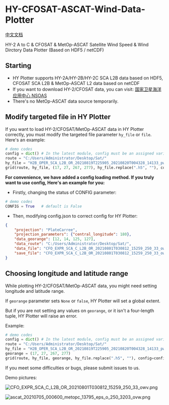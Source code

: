 # HY-CFOSAT-ASCAT-Wind-Data-Plotter
[中文文档](/README_CN.md) 
  
HY-2 A to C & CFOSAT & MetOp-ASCAT Satellite Wind Speed & Wind Dirctory Data Plotter (Based on HDF5 / netCDF)  

## Starting

 * HY Plotter supports HY-2A/HY-2B/HY-2C SCA L2B data based on HDF5, CFOSAT SCA L2B & MetOp-ASCAT L2 data based on netCDF
 * If you want to download HY-2/CFOSAT data, you can visit: [国家卫星海洋应用中心 NSOAS](https://osdds.nsoas.org.cn)
 * There's no MetOp-ASCAT data source temporarily.

## Modify targeted file in HY Plotter

If you want to load HY-2/CFOSAT/MetOp-ASCAT data in HY Plotter correctly, you must modify the targeted file parameter `hy_file` or `file`. Here's an example: 
```py
# demo codes
config = dict() # In the latest module, config must be an assigned variable, or HY-PLOTTER will raise an error
route = "C:/Users/Administrator/Desktop/Sat/"
hy_file = "H2B_OPER_SCA_L2B_OR_20210819T225905_20210820T004328_14133_pwp_250_07_owv.h5"
grid(route, hy_file, (17, 27, 267, 277), hy_file.replace(".h5", ""), config=config)
```
****For convenience, we have added a config loading method. If you truly want to use config, Here's an example for you:****
 * Firstly, changing the status of CONFIG parameter:
```py
# demo codes
CONFIG = True   # default is False
```
* Then, modifying config.json to correct config for HY Plotter:
```json
{
    "projection": "PlateCarree",
    "projection_parameters": {"central_longitude": 180},
    "data_georange": [12, 14, 125, 127],
    "data_route": "C:/Users/Administrator/Desktop/Sat/",
    "data_file": "CFO_EXPR_SCA_C_L2B_OR_20210801T030812_15259_250_33_owv.nc",
    "save_file": "CFO_EXPR_SCA_C_L2B_OR_20210801T030812_15259_250_33_owv"
}
```

## Choosing longitude and latitude range

While plotting HY-2/CFOSAT/MetOp-ASCAT data, you might need setting longitude and latitude range.

If ```georange``` parameter sets ```None``` or ```false```, HY Plotter will set a global extent.

But if you are not setting any values on ```georange```, or it isn't a four-length tuple, HY Plotter will raise an error.

Example:
```py
# demo codes
config = dict() # In the latest module, config must be an assigned variable, or HY-PLOTTER will raise an error
route = "C:/Users/Administrator/Desktop/Sat/"
hy_file = "H2B_OPER_SCA_L2B_OR_20210819T225905_20210820T004328_14133_pwp_250_07_owv.h5"
georange = (17, 27, 267, 277)
grid(route, hy_file, georange, hy_file.replace(".h5", ""), config=config)
```

If you meet some difficulties or bugs, please submit issues to us.

Demo pictures:

![CFO_EXPR_SCA_C_L2B_OR_20210801T030812_15259_250_33_owv.png](https://user-images.githubusercontent.com/79071461/130433491-dd16ae43-6f0e-49d5-a233-6ecad9891ac8.png)

![ascat_20210705_000600_metopc_13795_eps_o_250_3203_ovw.png](https://user-images.githubusercontent.com/79071461/131166619-12ff979c-f48c-4421-bda4-ce3613efacfc.png)
